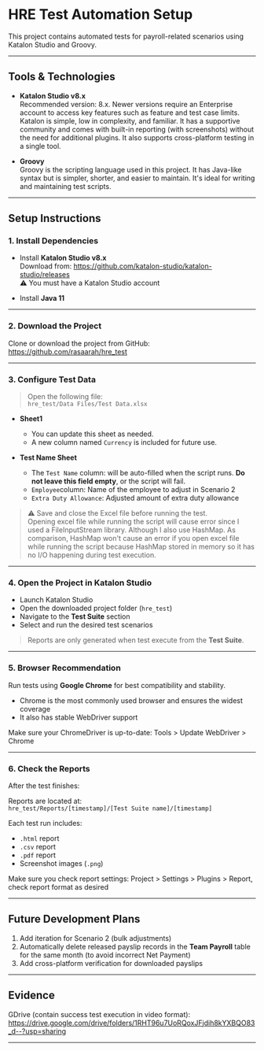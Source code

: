 # HRE Test Automation Setup

This project contains automated tests for payroll-related scenarios using Katalon Studio and Groovy.

---

## Tools & Technologies

- **Katalon Studio v8.x**  
  Recommended version: 8.x. Newer versions require an Enterprise account to access key features such as feature and test case limits.  
  Katalon is simple, low in complexity, and familiar. It has a supportive community and comes with built-in reporting (with screenshots) without the need for additional plugins. It also supports cross-platform testing in a single tool.

- **Groovy**  
  Groovy is the scripting language used in this project. It has Java-like syntax but is simpler, shorter, and easier to maintain. It's ideal for writing and maintaining test scripts.

---

## Setup Instructions

### 1. Install Dependencies

- Install **Katalon Studio v8.x**  
  Download from: https://github.com/katalon-studio/katalon-studio/releases  
  ⚠️ You must have a Katalon Studio account

- Install **Java 11**

---

### 2. Download the Project

Clone or download the project from GitHub:  
https://github.com/rasaarah/hre_test

---

### 3. Configure Test Data

>Open the following file:  
`hre_test/Data Files/Test Data.xlsx`

- **Sheet1**  
  - You can update this sheet as needed.  
  - A new column named `Currency` is included for future use.

- **Test Name Sheet**  
  - The `Test Name` column: will be auto-filled when the script runs.  **Do not leave this field empty**, or the script will fail.  
  - `Employee`column: Name of the employee to adjust in Scenario 2  
  - `Extra Duty Allowance`: Adjusted amount of extra duty allowance

> ⚠️ Save and close the Excel file before running the test.  
> Opening excel file while running the script will cause error since I used a  FileInputStream library. Although I also use HashMap.
As comparison, HashMap won't cause an error if you open excel file while running the script because HashMap stored in memory so it has no I/O happening during test execution.

---

### 4. Open the Project in Katalon Studio

- Launch Katalon Studio
- Open the downloaded project folder (`hre_test`)
- Navigate to the **Test Suite** section
- Select and run the desired test scenarios

> Reports are only generated when test execute from the **Test Suite**.

---

### 5. Browser Recommendation

Run tests using **Google Chrome** for best compatibility and stability.

- Chrome is the most commonly used browser and ensures the widest coverage
- It also has stable WebDriver support

Make sure your ChromeDriver is up-to-date:  Tools > Update WebDriver > Chrome

---

### 6. Check the Reports

After the test finishes:

Reports are located at:  
`hre_test/Reports/[timestamp]/[Test Suite name]/[timestamp]`

Each test run includes:

- `.html` report
- `.csv` report
- `.pdf` report
- Screenshot images (`.png`)

Make sure you check report settings: Project > Settings > Plugins > Report, check report format as desired

---

## Future Development Plans

1. Add iteration for Scenario 2 (bulk adjustments)
2. Automatically delete released payslip records in the **Team Payroll** table for the same month (to avoid incorrect Net Payment)
3. Add cross-platform verification for downloaded payslips

---

## Evidence
GDrive (contain success test execution in video format): https://drive.google.com/drive/folders/1RHT96u7UoRQoxJFjdih8kYXBQO83_d--?usp=sharing

---
